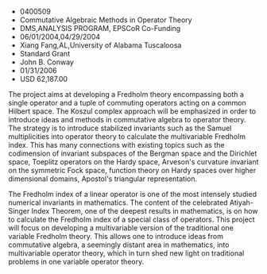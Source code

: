 
* 0400509
* Commutative Algebraic Methods in Operator Theory
* DMS,ANALYSIS PROGRAM, EPSCoR Co-Funding
* 06/01/2004,04/29/2004
* Xiang Fang,AL,University of Alabama Tuscaloosa
* Standard Grant
* John B. Conway
* 01/31/2006
* USD 62,187.00

The project aims at developing a Fredholm theory encompassing both a single
operator and a tuple of commuting operators acting on a common Hilbert space.
The Koszul complex approach will be emphasized in order to introduce ideas and
methods in commutative algebra to operator theory. The strategy is to introduce
stabilized invariants such as the Samuel multiplicities into operator theory to
calculate the multivariable Fredholm index. This has many connections with
existing topics such as the codimension of invariant subspaces of the Bergman
space and the Dirichlet space, Toeplitz operators on the Hardy space, Arveson's
curvature invariant on the symmetric Fock space, function theory on Hardy spaces
over higher dimensional domains, Apostol's triangular representation.

The Fredholm index of a linear operator is one of the most intensely studied
numerical invariants in mathematics. The content of the celebrated Atiyah-Singer
Index Theorem, one of the deepest results in mathematics, is on how to calculate
the Fredholm index of a special class of operators. This project will focus on
developing a multivariable version of the traditional one variable Fredholm
theory. This allows one to introduce ideas from commutative algebra, a seemingly
distant area in mathematics, into multivariable operator theory, which in turn
shed new light on traditional problems in one variable operator theory.
